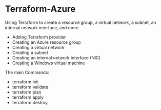 # Terraform-Azure

Using Terraform to create a resource group, a virtual network, a subnet, an internal network interface, and more. 

- Adding Terraform provider
- Creating an Azure resource group
- Creating a virtual network
- Creating a subnet
- Creating an internal network interface (NIC)
- Creating a Windows virtual machine

The main Commands: 

- terraform init
- terraform validate
- terraform plan
- terraform apply
- terraform destroy
